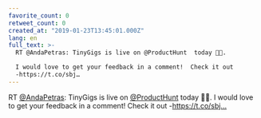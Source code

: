 ```yaml
---
favorite_count: 0
retweet_count: 0
created_at: "2019-01-23T13:45:01.000Z"
lang: en
full_text: >-
  RT @AndaPetras: TinyGigs is live on @ProductHunt  today 🎉🎉.

  I would love to get your feedback in a comment!  Check it out
  -https://t.co/sbj…
---
```


RT [@AndaPetras](https://twitter.com/AndaPetras): TinyGigs is live on
[@ProductHunt](https://twitter.com/ProductHunt) today 🎉🎉. I would love to get
your feedback in a comment! Check it out -https://t.co/sbj…
